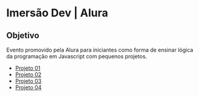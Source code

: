 # Imersão Dev | Alura

## Objetivo
Evento promovido pela Alura para iniciantes como forma de ensinar lógica da programação em Javascript com pequenos projetos.

- [Projeto 01](https://github.com/plgisele/imersaodev-alura/tree/master/conversor-moedas)
- [Projeto 02](https://github.com/plgisele/imersaodev-alura/tree/master/conversor-moedas)
- [Projeto 03](https://github.com/plgisele/imersaodev-alura/tree/master/mentalista)
- [Projeto 04](https://github.com/plgisele/imersaodev-alura/tree/master/aluraflix)